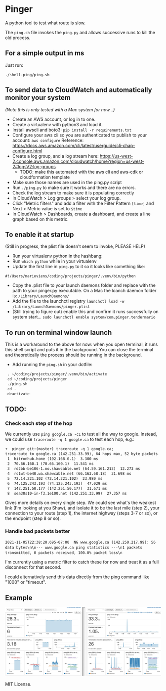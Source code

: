 # Pinger

A python tool to test what route is slow.

The `ping.sh` file invokes the `ping.py` and allows successive runs to kill the old process.

## For a simple output in ms

Just run:

```
./shell-ping/ping.sh
```

## To send data to CloudWatch and automatically monitor your system

_(Note this is only tested with a Mac system for now...)_

- Create an AWS account, or log in to one.
- Create a virtualenv with python3 and load it.
- Install awscli and boto3: `pip install -r requirements.txt`
- Configure your aws cli so you are authenticated to publish to your account: `aws configure` Reference: https://docs.aws.amazon.com/cli/latest/userguide/cli-chap-configure.html
- Create a log group, and a log stream here: https://us-west-2.console.aws.amazon.com/cloudwatch/home?region=us-west-2#logsV2:log-groups
  - TODO: make this automated with the aws cli and aws-cdk or cloudformation template
- Make sure those names are used in the ping.py script
- Run `./ping.py` to make sure it works and there are no errors.
- Check the log stream to make sure it is populating correctly
- In CloudWatch > Log groups > select your log group.
- Click "Metric filters" and add a filter with the Filter Pattern `[time]` and Next > Metric value is set to `$time`
- In CloudWatch > Dashboards, create a dashboard, and create a line graph based on this metric.

## To enable it at startup

(Still in progress, the plist file doesn't seem to invoke, PLEASE HELP)

- Run your virtualenv python in the hashbang:
-   Run `which python` while in your virtualenv
-   Update the first line in `ping.py` to it so it looks like something like:

```
#!/Users/marioviens/coding/projects/pinger/.venv/bin/python
```

- Copy the .plist file to your launch daemons folder and replace <path> with the path to your pinger.py executable. On a Mac the loanch daemon folder is: `/Library/LaunchDaemons/`
- Add the file to the launchctl registry `launchctl load -w /Library/LaunchDaemons/pinger.plist`
- (Still trying to figure out) enable this and confirm it runs successfully on system start... `sudo launchctl enable system/com.pinger.tendermario`

## To run on terminal window launch

This is a workaround to the above for now: when you open terminal, it runs this shell script and puts
it in the background. You can close the terminal and theoretically the process should be running in the background.

- Add running the `ping.sh` in your dotfile:

```
 . ~/coding/projects/pinger/.venv/bin/activate
 cd ~/coding/projects/pinger
 ./ping.sh
 cd -
 deactivate
```


## TODO:

### Check each step of the hop

We currently use `ping google.ca -c1` to test all the way to google. Instead, we could use `traceroute -q 1 google.ca` to test each hop, e.g.:

```
➜  pinger git:(master) traceroute -q 1 google.ca;
traceroute to google.ca (142.251.33.99), 64 hops max, 52 byte packets
 1  hitronhub.home (192.168.0.1)  3.300 ms
 2  70.66.160.1 (70.66.160.1)  11.541 ms
 3  rd2bb-be106-1.no.shawcable.net (64.59.161.213)  12.273 ms
 4  rc1wt-be40.wa.shawcable.net (66.163.68.18)  31.698 ms
 5  72.14.221.102 (72.14.221.102)  23.980 ms
 6  74.125.243.193 (74.125.243.193)  47.029 ms
 7  142.251.50.177 (142.251.50.177)  31.671 ms
 8  sea30s10-in-f3.1e100.net (142.251.33.99)  27.357 ms
 ```

 Gives more details on every single step. We could see what's the weakest link (I'm looking at you Shaw), and isolate it to be the last mile (step 2), your connection to your route (step 1), the internet highway (steps 3-7 or so), or the endpoint (step 8 or so).

### Handle bad packets better

`2021-11-05T22:38:20.695-07:00	NG www.google.ca (142.250.217.99): 56 data bytes\n\n--- www.google.ca ping statistics ---\n1 packets transmitted, 0 packets received, 100.0% packet loss\n`

I'm currently using a metric filter to catch these for now and treat it as a full disconnect for that second.

I could alternatively send this data directly from the ping command like "1000" or "timeout".

## Example

![Example](docs/example-pinger.jpg "Example Dashboard")

MIT License.

